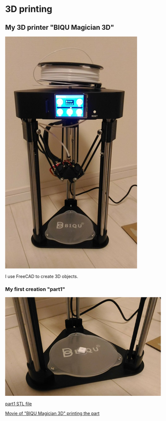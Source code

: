 # 3D printing

## My 3D printer "BIQU Magician 3D"

![My 3D printer "BIQU Magician 3D"](./doc/BIQU_Magician_3D.jpg)

I use FreeCAD to create 3D objects.

### My first creation "part1"

![My first creation "part1"](./doc/part1.jpg)

[part1 STL file](./part1/part1.stl)

[Movie of "BIQU Magician 3D" printing the part](./doc/3d_printing.mp4)
